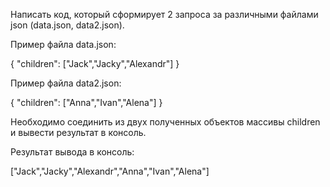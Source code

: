 Написать код, который сформирует 2 запроса за различными файлами json (data.json, data2.json).

Пример файла data.json:

{
	"children": ["Jack","Jacky","Alexandr"]
}

Пример файла data2.json:

{
	"children": ["Anna","Ivan","Alena"]
}

Необходимо соединить из двух полученных объектов массивы children и вывести результат в консоль.

Результат вывода в консоль:

["Jack","Jacky","Alexandr","Anna","Ivan","Alena"]
